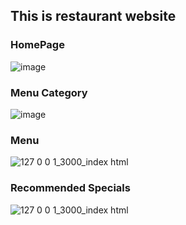 ## This is restaurant website

### HomePage
![image](https://github.com/qianjun-ql/David-Chu-Restaurant-Website/assets/168596553/552508a2-4421-4a03-8c44-67e17e4d4296)

### Menu Category
![image](https://github.com/qianjun-ql/David-Chu-Restaurant-Website/assets/168596553/bf8bc1ea-67c7-4844-b798-2492b2f59782)

### Menu
![127 0 0 1_3000_index html](https://github.com/qianjun-ql/David-Chu-Restaurant-Website/assets/168596553/dffa7f2f-4b56-47c7-b97a-17fb8e8f16ab)

### Recommended Specials
![127 0 0 1_3000_index html](https://github.com/qianjun-ql/David-Chu-Restaurant-Website/assets/168596553/54973e8a-d62e-4458-8781-892dee4eff47)
